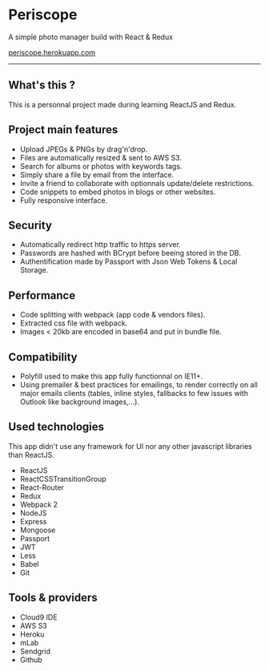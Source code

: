 # Periscope

A simple photo manager build with React & Redux

[periscope.herokuapp.com](https://periscope.herokuapp.com)

***

## What's this ?

This is a personnal project made during learning ReactJS and Redux.

## Project main features

- Upload JPEGs & PNGs by drag'n'drop.
- Files are automatically resized & sent to AWS S3.
- Search for albums or photos with keywords tags.
- Simply share a file by email from the interface.
- Invite a friend to collaborate with optionnals update/delete restrictions.
- Code snippets to embed photos in blogs or other websites.
- Fully responsive interface.

## Security

- Automatically redirect http traffic to https server.
- Passwords are hashed with BCrypt before beeing stored in the DB.
- Authentification made by Passport with Json Web Tokens & Local Storage.

## Performance

- Code splitting with webpack (app code & vendors files).
- Extracted css file with webpack.
- Images < 20kb are encoded in base64 and put in bundle file.

## Compatibility

- Polyfill used to make this app fully functionnal on IE11+.
- Using premailer & best practices for emailings, to render correctly on all major emails clients (tables, inline styles, fallbacks to few issues with Outlook like background images,...).

## Used technologies

This app didn't use any framework for UI nor any other javascript libraries than ReactJS.

- ReactJS
- ReactCSSTransitionGroup
- React-Router
- Redux
- Webpack 2
- NodeJS
- Express
- Mongoose
- Passport
- JWT
- Less
- Babel
- Git

## Tools & providers

- Cloud9 IDE
- AWS S3
- Heroku
- mLab
- Sendgrid
- Github